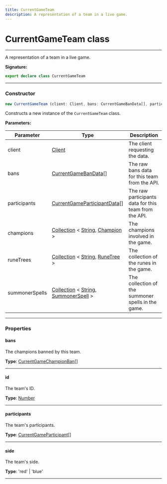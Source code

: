 ```yaml
---
title: CurrentGameTeam
description: A representation of a team in a live game.
---
```


# CurrentGameTeam class

---

A representation of a team in a live game.

**Signature:**

```ts
export declare class CurrentGameTeam 
```

---

### Constructor

```ts
new CurrentGameTeam (client: Client, bans: CurrentGameBanData[], participants: CurrentGameParticipantData[], champions: Collection<string, Champion>, runeTrees: Collection<string, RuneTree>, summonerSpells: Collection<string, SummonerSpell>)
```

Constructs a new instance of the `CurrentGameTeam` class.

**Parameters:**

| Parameter | Type | Description |
| --------- | ---- | ----------- |
| client | [Client](/api/client) | The client requesting the data. |
| bans | [CurrentGameBanData](/api/currentgamebandata)[] | The raw bans data for this team from the API. |
| participants | [CurrentGameParticipantData](/api/currentgameparticipantdata)[] | The raw participants data for this team from the API. |
| champions | [Collection](https://discord.js.org/#/docs/collection/stable/class/Collection) \< [String](https://developer.mozilla.org/en-US/docs/Web/JavaScript/Reference/Global_Objects/String), [Champion](/api/champion) \> | The champions involved in the game. |
| runeTrees | [Collection](https://discord.js.org/#/docs/collection/stable/class/Collection) \< [String](https://developer.mozilla.org/en-US/docs/Web/JavaScript/Reference/Global_Objects/String), [RuneTree](/api/runetree) \> | The collection of the runes in the game. |
| summonerSpells | [Collection](https://discord.js.org/#/docs/collection/stable/class/Collection) \< [String](https://developer.mozilla.org/en-US/docs/Web/JavaScript/Reference/Global_Objects/String), [SummonerSpell](/api/summonerspell) \> | The collection of the summoner spells in the game. |
---

### Properties

#### bans

The champions banned by this team.



**Type**: [CurrentGameChampionBan](/api/currentgamechampionban)[]

---

#### id

The team's ID.



**Type**: [Number](https://developer.mozilla.org/en-US/docs/Web/JavaScript/Reference/Global_Objects/Number)

---

#### participants

The team's participants.



**Type**: [CurrentGameParticipant](/api/currentgameparticipant)[]

---

#### side

The team's side.



**Type**: 'red' \| 'blue'

---

